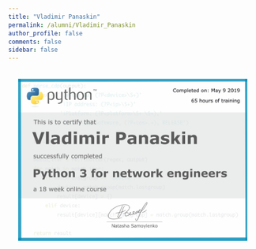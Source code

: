 ```yaml
---
title: "Vladimir Panaskin"
permalink: /alumni/Vladimir_Panaskin
author_profile: false
comments: false
sidebar: false
---
```


<div style="padding: 20px;">
  <img src="https://raw.githubusercontent.com/pyneng/pyneng.github.io/master/alumni/Vladimir_Panaskin.png" alt="Python for network engineers">
</div>

